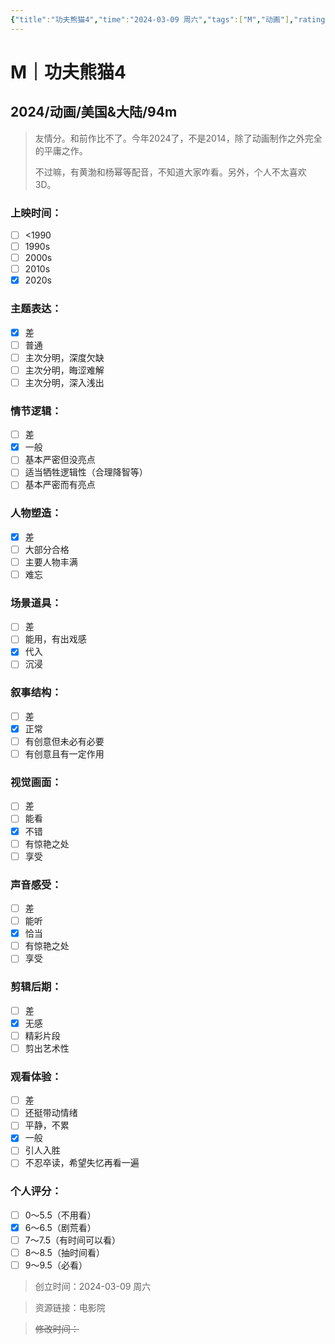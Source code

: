 ```yaml
---
{"title":"功夫熊猫4","time":"2024-03-09 周六","tags":["M","动画"],"rating":"6.5","dg-publish":true,"permalink":"/300 评价/M/新近看过/功夫熊猫4/","dgPassFrontmatter":true,"created":"2024-03-09T16:37:58.798+08:00","updated":"2024-03-09T16:48:16.383+08:00"}
---
```


# M｜功夫熊猫4
## 2024/动画/美国&大陆/94m
>友情分。和前作比不了。今年2024了，不是2014，除了动画制作之外完全的平庸之作。
>
>不过嘛，有黄渤和杨幂等配音，不知道大家咋看。另外，个人不太喜欢3D。
### 上映时间：
- [ ] <1990
- [ ] 1990s
- [ ] 2000s
- [ ] 2010s
- [x] 2020s
### 主题表达：
- [x] 差
- [ ] 普通
- [ ] 主次分明，深度欠缺
- [ ] 主次分明，晦涩难解
- [ ] 主次分明，深入浅出
### 情节逻辑：
- [ ] 差
- [x] 一般
- [ ] 基本严密但没亮点
- [ ] 适当牺牲逻辑性（合理降智等）
- [ ] 基本严密而有亮点
### 人物塑造：
- [x] 差
- [ ] 大部分合格
- [ ] 主要人物丰满
- [ ] 难忘
### 场景道具：
- [ ] 差
- [ ] 能用，有出戏感
- [x] 代入
- [ ] 沉浸
### 叙事结构：
- [ ] 差
- [x] 正常
- [ ] 有创意但未必有必要
- [ ] 有创意且有一定作用
### 视觉画面：
- [ ] 差
- [ ] 能看
- [x] 不错
- [ ] 有惊艳之处
- [ ] 享受
### 声音感受：
- [ ] 差
- [ ] 能听
- [x] 恰当
- [ ] 有惊艳之处
- [ ] 享受
### 剪辑后期：
- [ ] 差
- [x] 无感
- [ ] 精彩片段
- [ ] 剪出艺术性
### 观看体验：
- [ ] 差
- [ ] 还挺带动情绪
- [ ] 平静，不累
- [x] 一般
- [ ] 引人入胜
- [ ] 不忍卒读，希望失忆再看一遍
### 个人评分：
- [ ] 0～5.5（不用看）
- [x] 6～6.5（剧荒看）
- [ ] 7～7.5（有时间可以看）
- [ ] 8～8.5（抽时间看）
- [ ] 9～9.5（必看）

>创立时间：2024-03-09 周六

>资源链接：电影院

>~~修改时间：~~



